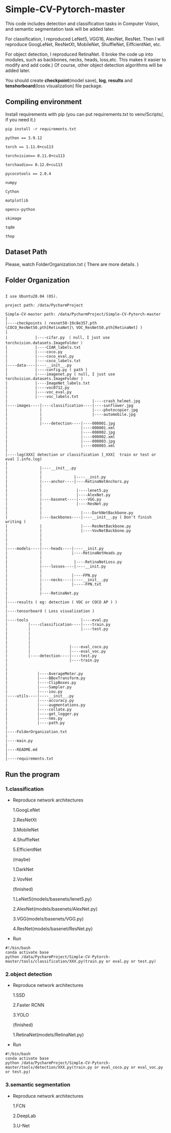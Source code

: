 # Simple-CV-Pytorch-master

This code includes detection and classification tasks in Computer Vision, and semantic segmentation task will be added
later.

For classification, I reproduced LeNet5, VGG16, AlexNet, ResNet. Then I will reproduce GoogLeNet, ResNetXt, MobileNet,
ShuffleNet, EiffcientNet, etc.

For object detection, I reproduced RetinaNet. (I broke the code up into modules, such as backbones, necks, heads,
loss,etc.
This makes it easier to modify and add code.) Of course, other object detection algorithms will be added later.

You should create **checkpoint**(model save), **log**, **results** and **tenshorboard**(loss visualization) file
package.

## Compiling environment

Install requirements with pip (you can put requirements.txt to venv/Scripts/, if you need it.)

```
pip install -r requirements.txt
```

```
python == 3.9.12

torch == 1.11.0+cu113

torchvision== 0.11.0+cu113

torchaudio== 0.12.0+cu113

pycocotools == 2.0.4

numpy

Cython

matplotlib

opencv-python 

skimage

tqdm

thop
```

## Dataset Path

Please, watch FolderOrganization.txt ( There are more details. )

## Folder Organization

```

I use Ubuntu20.04 (OS).

project path: /data/PycharmProject

Simple-CV-master path: /data/PycharmProject/Simple-CV-Pytorch-master
|
|----checkpoints ( resnet50-19c8e357.pth \COCO_ResNet50.pth[RetinaNet]\ VOC_ResNet50.pth[RetinaNet] )
|
|            |----cifar.py （ null, I just use torchvision.datasets.ImageFolder ）
|            |----CIAR_labels.txt
|            |----coco.py
|            |----coco_eval.py
|            |----coco_labels.txt
|----data----|----__init__.py
|            |----config.py ( path )
|            |----imagenet.py ( null, I just use torchvision.datasets.ImageFolder )
|            |----ImageNet_labels.txt
|            |----voc0712.py
|            |----voc_eval.py
|            |----voc_labels.txt
|                                     |----crash_helmet.jpg
|----images----|----classification----|----sunflower.jpg
|              |                      |----photocopier.jpg
|              |                      |----automobile.jpg
|              |
|              |----detection----|----000001.jpg
|                                |----000001.xml
|                                |----000002.jpg
|                                |----000002.xml
|                                |----000003.jpg
|                                |----000003.xml
|
|----log(XXX[ detection or classification ]_XXX[  train or test or eval ].info.log)
|
|              |----__init__.py
|              | 
|              |              |----__init.py
|              |----anchor----|----RetinaNetAnchors.py
|              |
|              |               |----lenet5.py
|              |               |----AlexNet.py
|              |----basenet----|----VGG.py
|              |               |----ResNet.py    
|              |
|              |                 |----DarkNetBackbone.py
|              |----backbones----|----__init__.py ( Don't finish writing )
|              |                 |----ResNetBackbone.py
|              |                 |----VovNetBackbone.py
|              |                 
|              |                 
|              |
|----models----|----heads----|----__init.py
|              |             |----RetinaNetHeads.py
|              |
|              |              |----RetinaNetLoss.py      
|              |----losses----|----__init.py
|              |
|              |             |----FPN.py
|              |----necks----|----__init__.py
|              |             |-----FPN.txt
|              |
|              |----RetinaNet.py
|
|----results ( eg: detection ( VOC or COCO AP ) )
|
|----tensorboard ( Loss visualization )
|
|----tools                       |----eval.py
|         |----classification----|----train.py
|         |                      |----test.py
|         |               
|         |               
|         |
|         |                 |----eval_coco.py
|         |                 |----eval_voc.py
|         |----detection----|----test.py
|                           |----train.py
|                      
|
|             |----AverageMeter.py
|             |----BBoxTransform.py
|             |----ClipBoxes.py
|             |----Sampler.py 
|             |----iou.py            
|----utils----|----__init__.py
|             |----accuracy.py
|             |----augmentations.py
|             |----collate.py
|             |----get_logger.py
|             |----nms.py
|             |----path.py
|
|----FolderOrganization.txt
|
|----main.py
|
|----README.md
|
|----requirements.txt

```

## Run the program

### 1.classification

- Reproduce network architectures

  1.GoogLeNet

  2.ResNetXt

  3.MobileNet

  4.ShuffleNet

  5.EfficientNet

  (maybe)

  1.DarkNet

  2.VovNet

  (finished)

  1.LeNet5(models/basenets/lenet5.py)

  2.AlexNet(models/basenets/AlexNet.py)

  3.VGG(models/basenets/VGG.py)

  4.ResNet(models/basenet/ResNet.py)

- Run

```
#!/bin/bash
conda activate base
python /data/PycharmProject/Simple-CV-Pytorch-master/tools/classification/XXX.py(train.py or eval.py or test.py)
```

### 2.object detection

- Reproduce network architectures

  1.SSD

  2.Faster RCNN

  3.YOLO

  (finished)

  1.RetinaNet(models/RetinaNet.py)

- Run

```
#!/bin/bash
conda activate base
python /data/PycharmProject/Simple-CV-Pytorch-master/tools/detection/XXX.py(train.py or eval_coco.py or eval_voc.py or test.py)
```

### 3.semantic segmentation

- Reproduce network architectures

  1.FCN

  2.DeepLab

  3.U-Net

